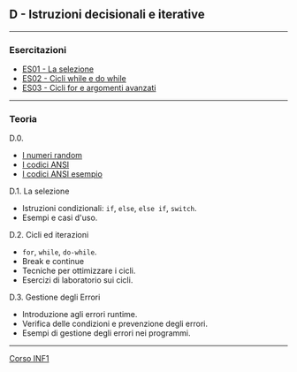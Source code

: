 ## D - Istruzioni decisionali e iterative

---
### Esercitazioni
 - [ES01 - La selezione](<https://docs.google.com/presentation/d/1Tyf4W75MGtG_jThrykTXbwYSvxGoXzlh4ZqQXn5IyGI/edit?usp=sharing>)
 - [ES02 - Cicli while e do while](<https://docs.google.com/presentation/d/1p56TOF0LRJZMawrpNho2Fnt7zuDxuf8ZESgND6ZmVC8/edit?usp=sharing>)
 - [ES03 - Cicli for e argomenti avanzati](<https://docs.google.com/presentation/d/1Ra2a06Whl2p6Z3pwOpJW_5Ic5PoJzlM007o6TTPEb_8/edit?usp=sharing>)

---
### Teoria
D.0. 
 - [I numeri random](<I numeri random.md>)
 - [I codici ANSI](<ES03-Menu_e_codici_ANSI/I codici ANSI.md>)
 - [I codici ANSI esempio](<ES03-Menu_e_codici_ANSI/I codici ANSI esempio.md>)

D.1. La selezione
 - Istruzioni condizionali: `if`, `else`, `else if`, `switch`.
 - Esempi e casi d'uso.

D.2. Cicli ed iterazioni
 - `for`, `while`, `do-while`.
 - Break e continue  
 - Tecniche per ottimizzare i cicli.
 - Esercizi di laboratorio sui cicli.

D.3. Gestione degli Errori
 - Introduzione agli errori runtime.
 - Verifica delle condizioni e prevenzione degli errori.
 - Esempi di gestione degli errori nei programmi.

---
[Corso INF1](../README.md)